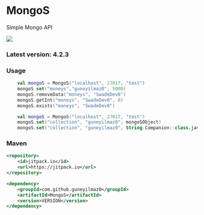 # MongoS
Simple Mongo API

<a href="https://app.codacy.com/gh/guneyilmaz0/MongoS/dashboard"><img src="https://app.codacy.com/project/badge/Grade/30e264923da2425a8b777a84b4028334"></a>

### Latest version: 4.2.3
 
### Usage

```kt
    val mongoS = MongoS("localhost", 27017, "test")
    mongoS.set("moneys","guneyilmaz0", 5000)
    mongoS.removeData("moneys", "SwadeDev0")
    mongoS.getInt("moneys", "SwadeDev0", 0)
    mongoS.exists("moneys", "SwadeDev0")
```
```kt
    val mongoS = MongoS("localhost", 27017, "test")
    mongoS.set("collection", "guneyilmaz0", mongoSObject)
    mongoS.set("collection", "guneyilmaz0", String.Companion::class.java)
```

### Maven
```XML
<repository>
    <id>jitpack.io</id>
    <url>https://jitpack.io</url>
</repository>
```
```XML
<dependency>
    <groupId>com.github.guneyilmaz0</groupId>
    <artifactId>MongoS</artifactId>
    <version>VERSION</version>
</dependency>
```

